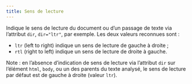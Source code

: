 ```yaml
---
title: Sens de lecture
---
```


Indique le sens de lecture du document ou d’un passage de texte via l’attribut
`dir`, `dir="ltr"`, par exemple. Les deux valeurs reconnues sont :

- `ltr` (left to right) indique un sens de lecture de gauche à droite ;
- `rtl` (right to left) indique un sens de lecture de droite à gauche.

Note : en l’absence d’indication de sens de lecture via l’attribut `dir` sur
l’élément `html`, `body`, ou un des parents du texte analysé, le sens de
lecture par défaut est de gauche à droite (valeur `ltr`).
